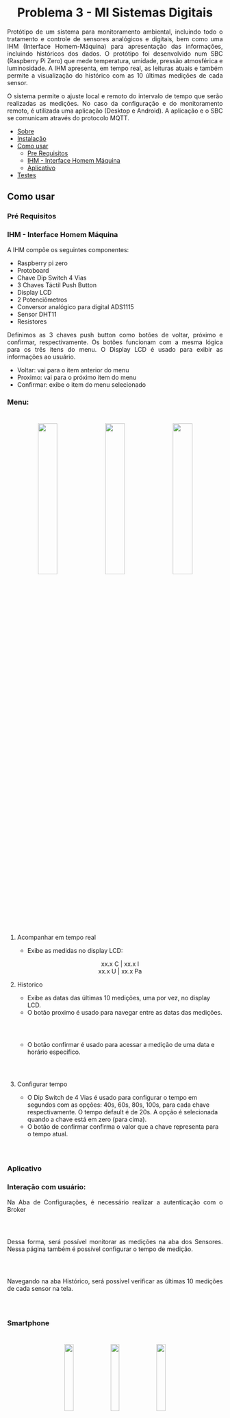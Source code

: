 <div id="inicio">
    <h1 id="titulo" align="center">Problema 3 - MI Sistemas Digitais</h1>
	<p id="descricao" align="justify">Protótipo de um sistema para monitoramento ambiental, incluindo todo o tratamento e controle de sensores analógicos e digitais, bem como uma IHM (Interface Homem-Máquina) para apresentação das informações, incluindo históricos dos dados. O protótipo foi desenvolvido num SBC (Raspberry Pi Zero) que mede temperatura, umidade, pressão atmosférica e luminosidade. A IHM apresenta, em tempo real, as leituras atuais e também permite a visualização do histórico com as 10 últimas medições de cada sensor. 
</P>
<p id="descricao" align="justify">O sistema permite o ajuste local e remoto do intervalo de tempo que serão realizadas as medições. No caso da configuração e do monitoramento remoto, é utilizada uma aplicação (Desktop e Android). A aplicação e o SBC se comunicam através do protocolo MQTT.</p>
</div>

<!--ts-->
   * [Sobre](#Sobre)
   * [Instalação](#instalacao)
   * [Como usar](#como-usar)
      * [Pre Requisitos](#pre-requisitos)
      * [IHM - Interface Homem Máquina](#ihm)
      * [Aplicativo](#aplicativo)
   * [Testes](#testes)
<!--te-->

## Como usar
### Pré Requisitos

### IHM - Interface Homem Máquina 
<p>A IHM compõe os seguintes componentes:</p>
  
  - Raspberry pi zero 
  - Protoboard
  - Chave Dip Switch 4 Vias
  - 3 Chaves Táctil Push Button
  - Display LCD
  - 2 Potenciômetros 
  - Conversor analógico para digital ADS1115
  - Sensor DHT11
  - Resistores

<p align="justify"> 
  Definimos as 3 chaves push button como botões de voltar, próximo e confirmar, respectivamente. Os botões funcionam com a mesma lógica para os três itens do menu. O Display LCD é usado para exibir as informações ao usuário. 
</p>

- Voltar: vai para o item anterior do menu
- Proximo: vai para o próximo item do menu
- Confirmar: exibe o item do menu selecionado

<h3><p><b>Menu:</b></p></h3> 
<h1 align="center">
  <img alt="" width="30%" height="auto" title="#menu1" src="./assets/IHM/menu1.jpg"/>
  <img alt="" width="30%" height="auto" title="#menu2" src="./assets/IHM/menu2.jpg" />
  <img alt=""  width="30%" height="auto" title="#menu3" src="./assets/IHM/menu3.jpg"/>
</h1>
 
 

1. Acompanhar em tempo real
    - Exibe as medidas no display LCD:
    <p align="center"> 
      xx.x C | xx.x I <br>
      xx.x U | xx.x Pa
    </p>

2. Historico
    - Exibe as datas das últimas 10 medições, uma por vez, no display LCD.
    - O botão proximo é usado para navegar entre as datas das medições.
    <h1 align="center">
      <img alt="" title="#historicoData" src="./assets/IHM/historicoData0.jpg" />
    </h1>

    - O botão confirmar é usado para acessar a medição de uma data e horário específico.
    <h1 align="center">
      <img alt="" title="#historico" src="./assets/IHM/historico0.jpg" />
    </h1>

3. Configurar tempo
    - O Dip Switch de 4 Vias é usado para configurar o tempo em segundos com as opções: 40s, 60s, 80s, 100s, para cada chave respectivamente. O tempo default é de 20s. A opção é selecionada quando a chave está em zero (para cima). 
    - O botão de confirmar confirma o valor que a chave representa para o tempo atual.
    <h1 align="center">
      <img alt="" title="#ConfigTempo" src="./assets/IHM/configTempo40.jpg" />
    </h1>

### Aplicativo
<h3><p><b>Interação com usuário:</b></p></h3>
	<p align="justify"> 
       Na Aba de Configurações, é necessário realizar a autenticação com o Broker
    <p> 
<h1 align="center">
  <img alt="" title="#ConfigBroker" src="./assets/APP/ConfigBroker.png" />
</h1>

<p align="justify"> 
       Dessa forma, será possível monitorar as medições na aba dos Sensores. Nessa página também é possível configurar o tempo de medição.
    <p> 

<h1 align="center">
  <img alt="" title="#Sensores" src="./assets/APP/Sensores.png" />
</h1>

<p align="justify"> 
       Navegando na aba Histórico, será possível verificar as últimas 10 medições de cada sensor na tela.
    <p> 

<h1 align="center">
  <img alt="" title="#Hist" src="./assets/APP/Hist.png" />
</h1>

### Smartphone
<h1 align="center">
  <img alt="" width="20%" height="auto" title="#Hist" src="./assets/APP/Conf.png" />
    <img alt="" width="20%" height="auto" title="#Hist" src="./assets/APP/Sens.png" />
  <img alt=""  width="20%" height="auto" title="#Hist" src="./assets/APP/HistS.png" />

</h1>
 